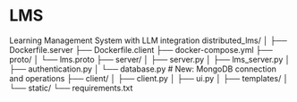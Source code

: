 # LMS
Learning Management System with LLM integration
distributed_lms/
│
├── Dockerfile.server
├── Dockerfile.client
├── docker-compose.yml
├── proto/
│   └── lms.proto
├── server/
│   ├── server.py
│   ├── lms_server.py
│   ├── authentication.py
│   └── database.py        # New: MongoDB connection and operations
├── client/
│   ├── client.py
│   ├── ui.py
│   ├── templates/
│   └── static/
└── requirements.txt
